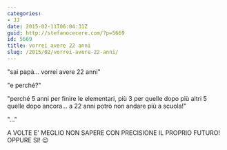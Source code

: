 ```yaml
---
categories:
- JJ
date: 2015-02-11T06:04:31Z
guid: http://stefanocecere.com/?p=5669
id: 5669
title: vorrei avere 22 anni
slug: /2015/02/vorrei-avere-22-anni/
---
```


"sai papà… vorrei avere 22 anni"
  
"e perché?"
  
"perché 5 anni per finire le elementari, più 3 per quelle dopo più altri 5 quelle dopo ancora… a 22 anni potrò non andare più a scuola!"
  
"…"

<div class="text_exposed_show">
  <p>
    A VOLTE E' MEGLIO NON SAPERE CON PRECISIONE IL PROPRIO FUTURO! OPPURE SI! 😉
  </p>
</div>